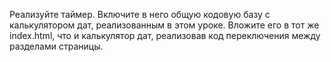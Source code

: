 Реализуйте таймер. Включите в него общую кодовую базу с калькулятором дат,
реализованным в этом уроке. Вложите его в тот же index.html, что и калькулятор дат,
реализовав код переключения между разделами страницы.

